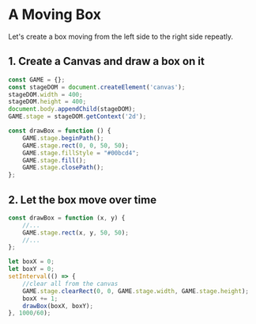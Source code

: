 # A Moving Box

Let's create a box moving from the left side to the right side repeatly.

## 1. Create a Canvas and draw a box on it

```js
const GAME = {};
const stageDOM = document.createElement('canvas');
stageDOM.width = 400;
stageDOM.height = 400;
document.body.appendChild(stageDOM);
GAME.stage = stageDOM.getContext('2d');
```

```js
const drawBox = function () {
    GAME.stage.beginPath();
    GAME.stage.rect(0, 0, 50, 50);
    GAME.stage.fillStyle = "#00bcd4";
    GAME.stage.fill();
    GAME.stage.closePath();
};
```

## 2. Let the box move over time

```js
const drawBox = function (x, y) {
    //...
    GAME.stage.rect(x, y, 50, 50);
    //...
};

let boxX = 0;
let boxY = 0;
setInterval(() => {
    //clear all from the canvas
    GAME.stage.clearRect(0, 0, GAME.stage.width, GAME.stage.height);
    boxX += 1;
    drawBox(boxX, boxY);
}, 1000/60);
```
